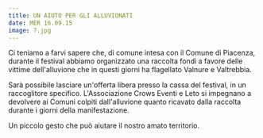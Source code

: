 ```yaml
---
title: UN AIUTO PER GLI ALLUVIONATI
date: MER 16.09.15
image: 7.jpg
---
```


Ci teniamo a farvi sapere che, di comune intesa con il Comune di Piacenza, durante il festival abbiamo organizzato una raccolta fondi a favore delle vittime dell'alluvione che in questi giorni ha flagellato Valnure e Valtrebbia.

Sarà possibile lasciare un'offerta libera presso la cassa del festival, in un raccoglitore specifico. L'Associazione Crows Eventi e Leto si impegnano a devolvere ai Comuni colpiti dall'alluvione quanto ricavato dalla raccolta durante i giorni della manifestazione.

Un piccolo gesto che può aiutare il nostro amato territorio.
